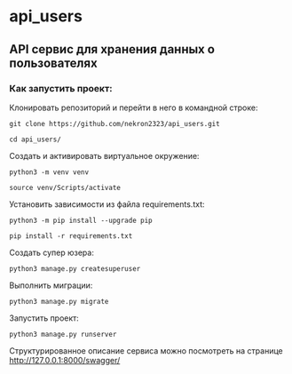 # api_users
## API сервис для хранения данных о пользователях


### Как запустить проект:

Клонировать репозиторий и перейти в него в командной строке:

```
git clone https://github.com/nekron2323/api_users.git
```

```
cd api_users/
```

Cоздать и активировать виртуальное окружение:

```
python3 -m venv venv
```

```
source venv/Scripts/activate
```

Установить зависимости из файла requirements.txt:

```
python3 -m pip install --upgrade pip
```

```
pip install -r requirements.txt
```

Создать супер юзера:

```
python3 manage.py createsuperuser
```

Выполнить миграции:

```
python3 manage.py migrate
```

Запустить проект:

```
python3 manage.py runserver
```

Структурированное описание сервиса можно посмотреть на странице http://127.0.0.1:8000/swagger/

